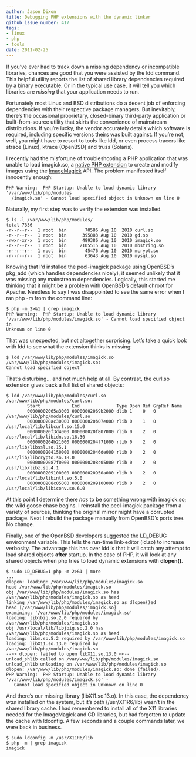 ```yaml
---
author: Jason Dixon
title: Debugging PHP extensions with the dynamic linker
github_issue_number: 417
tags:
- linux
- php
- tools
date: 2011-02-25
---
```




If you’ve ever had to track down a missing dependency or incompatible libraries, chances are good that you were assisted by the ldd command. This helpful utility reports the list of shared library dependencies required by a binary executable. Or in the typical use case, it will tell you which libraries are *missing* that your application needs to run.

Fortunately most Linux and BSD distributions do a decent job of enforcing dependencies with their respective package managers. But inevitably, there’s the occasional proprietary, closed-binary third-party application or built-from-source utility that skirts the convenience of mainstream distributions. If you’re lucky, the vendor accurately details which software is required, including specific versions theirs was built against. If you’re not, well, you might have to resort to tools like ldd, or even process tracers like strace (Linux), ktrace (OpenBSD) and truss (Solaris).

I recently had the misfortune of troubleshooting a PHP application that was unable to load imagick.so, a [native PHP extension](http://www.php.net/manual/en/intro.imagick.php) to create and modify images using the [ImageMagick](https://www.imagemagick.org/script/index.php) API. The problem manifested itself innocently enough:

```plain
PHP Warning:  PHP Startup: Unable to load dynamic library '/var/www/lib/php/modules
  /imagick.so' - Cannot load specified object in Unknown on line 0
```

Naturally, my first step was to verify the extension was installed.

```plain
$ ls -l /var/www/lib/php/modules/
total 7336
-r--r--r--  1 root  bin       70586 Aug 10  2010 curl.so
-r--r--r--  1 root  bin      395883 Aug 10  2010 gd.so
-rwxr-xr-x  1 root  bin      489386 Aug 10  2010 imagick.so
-r--r--r--  1 root  bin     2105515 Aug 10  2010 mbstring.so
-r--r--r--  1 root  bin       45476 Aug 10  2010 mcrypt.so
-r--r--r--  1 root  bin       63643 Aug 10  2010 mysql.so
```

Knowing that I’d installed the pecl-imagick package using OpenBSD’s pkg_add (which handles dependencies nicely), it seemed unlikely that it was missing any mainstream dependencies. Logically, this started me thinking that it might be a problem with OpenBSD’s default chroot for Apache. Needless to say I was disappointed to see the same error when I ran php -m from the command line:

```plain
$ php -m 2>&1 | grep imagick
PHP Warning:  PHP Startup: Unable to load dynamic library
'/var/www/lib/php/modules/imagick.so' - Cannot load specified object in
Unknown on line 0
```

That was unexpected, but not altogether surprising. Let’s take a quick look with ldd to see what the extension thinks is missing:

```plain
$ ldd /var/www/lib/php/modules/imagick.so
/var/www/lib/php/modules/imagick.so:
Cannot load specified object
```

That’s disturbing... and not much help at all. By contrast, the curl.so extension gives back a full list of shared objects:

```plain
$ ldd /var/www/lib/php/modules/curl.so                                                                              
/var/www/lib/php/modules/curl.so:
        Start            End              Type Open Ref GrpRef Name
        00000002065a3000 00000002069b2000 dlib 1    0   0      /var/www/lib/php/modules/curl.so
        000000020ac30000 000000020b07e000 rlib 0    1   0      /usr/local/lib/libcurl.so.15.0
        000000020f3d4000 000000020f807000 rlib 0    2   0      /usr/local/lib/libidn.so.16.30
        0000000204b21000 0000000204f71000 rlib 0    2   0      /usr/lib/libssl.so.15.1
        0000000204150000 00000002046de000 rlib 0    2   0      /usr/lib/libcrypto.so.18.0
        00000002087f0000 0000000208c05000 rlib 0    2   0      /usr/lib/libz.so.4.1
        0000000209100000 000000020950a000 rlib 0    2   0      /usr/local/lib/libintl.so.5.0
        0000000208c05000 0000000209100000 rlib 0    2   0      /usr/local/lib/libiconv.so.6.0
```

At this point I determine there *has* to be something wrong with imagick.so; the wild goose chase begins. I reinstall the pecl-imagick package from a variety of sources, thinking the original mirror might have a corrupted package. Next I rebuild the package manually from OpenBSD’s ports tree. No change.

Finally, one of the OpenBSD developers suggested the LD_DEBUG environment variable. This tells the run-time link-editor (ld.so) to increase verbosity. The advantage this has over ldd is that it will catch any attempt to load shared objects **after** startup. In the case of PHP, it will look at any shared objects when php tries to load dynamic extensions with **dlopen()**.

```plain
$ sudo LD_DEBUG=1 php -m 2>&1 | more
...
dlopen: loading: /var/www/lib/php/modules/imagick.so
head /var/www/lib/php/modules/imagick.so
obj /var/www/lib/php/modules/imagick.so has /var/www/lib/php/modules/imagick.so as head
linking /var/www/lib/php/modules/imagick.so as dlopen()ed
head [/var/www/lib/php/modules/imagick.so]
examining: '/var/www/lib/php/modules/imagick.so'
loading: libjbig.so.2.0 required by /var/www/lib/php/modules/imagick.so
obj /usr/local/lib/libjbig.so.2.0 has /var/www/lib/php/modules/imagick.so as head
loading: libm.so.5.2 required by /var/www/lib/php/modules/imagick.so
loading: libX11.so.13.0 required by /var/www/lib/php/modules/imagick.so
-->> dlopen: failed to open libX11.so.13.0 <<--
unload_shlib called on /var/www/lib/php/modules/imagick.so
unload_shlib unloading on /var/www/lib/php/modules/imagick.so
dlopen: /var/www/lib/php/modules/imagick.so: done (failed).
PHP Warning:  PHP Startup: Unable to load dynamic library '/var/www/lib/php/modules/imagick.so' - 
   Cannot load specified object in Unknown on line 0
```

And there’s our missing library (libX11.so.13.o). In this case, the dependency *was* installed on the system, but it’s path (/usr/X11R6/lib) wasn’t in the shared library cache. I had remembered to install all of the X11 libraries needed for the ImageMagick and GD libraries, but had forgotten to update the cache with ldconfig. A few seconds and a couple commands later, we were back in business.

```plain
$ sudo ldconfig -m /usr/X11R6/lib
$ php -m | grep imagick
imagick
```

